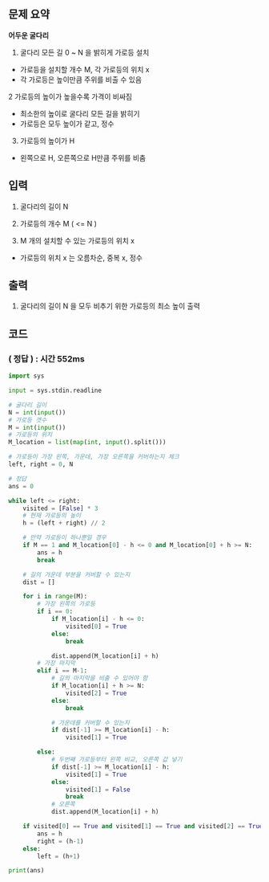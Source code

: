 ## 문제 요약

**어두운 굴다리**
1. 굴다리 모든 길 0 ~ N 을 밝히게 가로등 설치
- 가로등을 설치할 개수 M, 각 가로등의 위치 x
- 각 가로등은 높이만큼 주위를 비출 수 있음

2 가로등의 높이가 높을수록 가격이 비싸짐
- 최소한의 높이로 굴다리 모든 길을 밝히기
- 가로등은 모두 높이가 같고, 정수

3. 가로등의 높이가 H
- 왼쪽으로 H, 오른쪽으로 H만큼 주위를 비춤

## 입력
1. 굴다리의 길이 N

2. 가로등의 개수 M ( <= N )

3. M 개의 설치할 수 있는 가로등의 위치 x
- 가로등의 위치 x 는 오름차순, 중복 x, 정수

## 출력
1. 굴다리의 길이 N 을 모두 비추기 위한 가로등의 최소 높이 출력

## 코드

### ( 정답 ) : 시간 552ms

```python
import sys

input = sys.stdin.readline

# 굴다리 길이
N = int(input())
# 가로등 갯수
M = int(input())
# 가로등의 위치
M_location = list(map(int, input().split()))

# 가로등이 가장 왼쪽, 가운데, 가장 오른쪽을 커버하는지 체크
left, right = 0, N

# 정답
ans = 0

while left <= right:
    visited = [False] * 3
    # 현재 가로등의 높이
    h = (left + right) // 2

    # 만약 가로등이 하나뿐일 경우
    if M == 1 and M_location[0] - h <= 0 and M_location[0] + h >= N:
        ans = h
        break

    # 길의 가운데 부분을 커버할 수 있는지
    dist = []

    for i in range(M):
        # 가장 왼쪽의 가로등
        if i == 0:
            if M_location[i] - h <= 0:
                visited[0] = True
            else:
                break

            dist.append(M_location[i] + h)
        # 가장 마지막
        elif i == M-1:
            # 길의 마지막을 비출 수 있어야 함
            if M_location[i] + h >= N:
                visited[2] = True
            else:
                break

            # 가운데를 커버할 수 있는지
            if dist[-1] >= M_location[i] - h:
                visited[1] = True

        else:
            # 두번째 가로등부터 왼쪽 비교, 오른쪽 값 넣기
            if dist[-1] >= M_location[i] - h:
                visited[1] = True
            else:
                visited[1] = False
                break
            # 오른쪽
            dist.append(M_location[i] + h)

    if visited[0] == True and visited[1] == True and visited[2] == True:
        ans = h
        right = (h-1)
    else:
        left = (h+1)

print(ans)
```